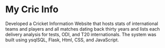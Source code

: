 # My Cric Info
Developed a Cricket Information Website that hosts stats of international teams and players and all matches dating back thirty years and lists each delivery analysis for tests, ODI, and T20 internationals. The system was built using ysqlSQL, Flask, Html, CSS, and JavaScript.
